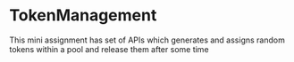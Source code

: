 # TokenManagement
This mini assignment has set of APIs which generates and assigns random tokens within a pool and release them after some time
